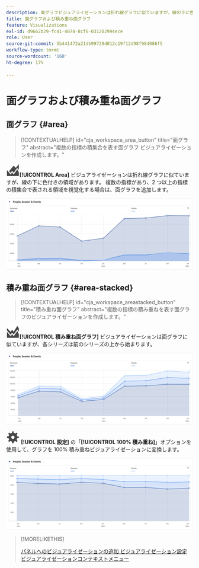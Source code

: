```yaml
---
description: 面グラフビジュアライゼーションは折れ線グラフに似ていますが、線の下に色付きの領域があります。
title: 面グラフおよび積み重ね面グラフ
feature: Visualizations
exl-id: d9662b29-fc41-4074-8cf6-031202994ece
role: User
source-git-commit: 5b441472a21db99728d012c19f12d98f984086f5
workflow-type: tm+mt
source-wordcount: '168'
ht-degree: 17%

---
```


# 面グラフおよび積み重ね面グラフ

## 面グラフ {#area}

<!-- markdownlint-disable MD034 -->

>[!CONTEXTUALHELP]
>id="cja_workspace_area_button"
>title="面グラフ"
>abstract="複数の指標の積集合を表す面グラフ ビジュアライゼーションを作成します。"

<!-- markdownlint-enable MD034 -->


![GraphArea](/help/assets/icons/GraphArea.svg)**[!UICONTROL Area]** ビジュアライゼーションは折れ線グラフに似ていますが、線の下に色付きの領域があります。 複数の指標があり、2 つ以上の指標の積集合で表される領域を視覚化する場合は、面グラフを追加します。

![ 複数の指標を表示する領域のビジュアライゼーション ](assets/area.png)

## 積み重ね面グラフ {#area-stacked}

<!-- markdownlint-disable MD034 -->

>[!CONTEXTUALHELP]
>id="cja_workspace_areastacked_button"
>title="積み重ね面グラフ"
>abstract="複数の指標の積み重ねを表す面グラフのビジュアライゼーションを作成します。"

<!-- markdownlint-enable MD034 -->




![GraphAreaStacked](/help/assets/icons/GraphAreaStacked.svg)**[!UICONTROL 積み重ね面グラフ]** ビジュアライゼーションは面グラフに似ていますが、各シリーズは前のシリーズの上から始まります。

![ 前の系列の上に各系列を示す積み重ね面グラフ。](assets/area-stacked.png)

![ 設定 ](/help/assets/icons/Setting.svg) **[!UICONTROL 設定]** の「**[!UICONTROL 100% 積み重ね]**」オプションを使用して、グラフを 100% 積み重ねビジュアライゼーションに変換します。

![100% 積み重ねビジュアライゼーションを表示する積み重ね面グラフ。](assets/area-stacked100.png)

>[!MORELIKETHIS]
>
>[ パネルへのビジュアライゼーションの追加 ](/help/analysis-workspace/visualizations/freeform-analysis-visualizations.md#add-visualizations-to-a-panel)
>[ビジュアライゼーション設定 ](/help/analysis-workspace/visualizations/freeform-analysis-visualizations.md#settings)
>[ビジュアライゼーションコンテキストメニュー ](/help/analysis-workspace/visualizations/freeform-analysis-visualizations.md#context-menu)
>
